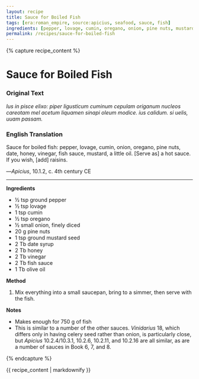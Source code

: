```yaml
---
layout: recipe
title: Sauce for Boiled Fish
tags: [era:roman_empire, source:apicius, seafood, sauce, fish]
ingredients: [pepper, lovage, cumin, oregano, onion, pine nuts, mustard, date syrup, honey, vinegar, fish sauce, olive oil]
permalink: /recipes/sauce-for-boiled-fish
---
```


{% capture recipe_content %}
# Sauce for Boiled Fish

### Original Text
*Ius in pisce elixo: piper ligusticum cuminum cepulam origanum nucleos careotam mel acetum liquamen sinapi oleum modice. ius calidum. si uelis, uuam passam.*

### English Translation
Sauce for boiled fish: pepper, lovage, cumin, onion, oregano, pine nuts, date, honey, vinegar, fish sauce, mustard, a little oil. [Serve as] a hot sauce. If you wish, [add] raisins.

—*Apicius*, 10.1.2, c. 4th century CE

___

**Ingredients**

* ½ tsp ground pepper  
* ½ tsp lovage  
* 1 tsp cumin  
* ½ tsp oregano  
* ½ small onion, finely diced  
* 20 g pine nuts  
* 1 tsp ground mustard seed  
* 2 Tb date syrup  
* 2 Tb honey  
* 2 Tb vinegar  
* 2 Tb fish sauce  
* 1 Tb olive oil

**Method**

1. Mix everything into a small saucepan, bring to a simmer, then serve with the fish.

**Notes**

* Makes enough for 750 g of fish  
* This is similar to a number of the other sauces. *Vinidarius* 18, which differs only in having celery seed rather than onion, is particularly close, but *Apicius* 10.2.4/10.3.1, 10.2.6, 10.2.11, and 10.2.16 are all similar, as are a number of sauces in Book 6, 7, and 8\.

{% endcapture %}

{{ recipe_content | markdownify }}